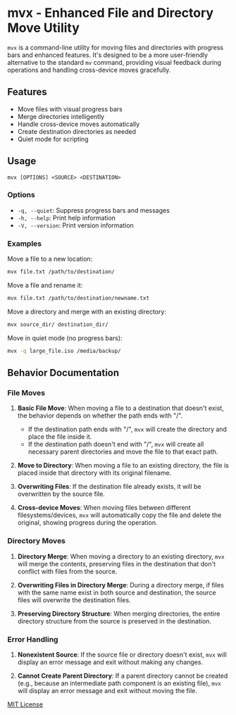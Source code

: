 # mvx - Enhanced File and Directory Move Utility

`mvx` is a command-line utility for moving files and directories with progress bars and enhanced features. It's designed to be a more user-friendly alternative to the standard `mv` command, providing visual feedback during operations and handling cross-device moves gracefully.

## Features

- Move files with visual progress bars
- Merge directories intelligently
- Handle cross-device moves automatically
- Create destination directories as needed
- Quiet mode for scripting

## Usage

```
mvx [OPTIONS] <SOURCE> <DESTINATION>
```

### Options

- `-q, --quiet`: Suppress progress bars and messages
- `-h, --help`: Print help information
- `-V, --version`: Print version information

### Examples

Move a file to a new location:
```bash
mvx file.txt /path/to/destination/
```

Move a file and rename it:
```bash
mvx file.txt /path/to/destination/newname.txt
```

Move a directory and merge with an existing directory:
```bash
mvx source_dir/ destination_dir/
```

Move in quiet mode (no progress bars):
```bash
mvx -q large_file.iso /media/backup/
```

## Behavior Documentation

### File Moves

1. **Basic File Move**: When moving a file to a destination that doesn't exist, the behavior depends on whether the path ends with "/".
    - If the destination path ends with "/", `mvx` will create the directory and place the file inside it.
    - If the destination path doesn't end with "/", `mvx` will create all necessary parent directories and move the file to that exact path.

2. **Move to Directory**: When moving a file to an existing directory, the file is placed inside that directory with its original filename.

3. **Overwriting Files**: If the destination file already exists, it will be overwritten by the source file.

4. **Cross-device Moves**: When moving files between different filesystems/devices, `mvx` will automatically copy the file and delete the original, showing progress during the operation.

### Directory Moves

1. **Directory Merge**: When moving a directory to an existing directory, `mvx` will merge the contents, preserving files in the destination that don't conflict with files from the source.

2. **Overwriting Files in Directory Merge**: During a directory merge, if files with the same name exist in both source and destination, the source files will overwrite the destination files.

3. **Preserving Directory Structure**: When merging directories, the entire directory structure from the source is preserved in the destination.

### Error Handling

1. **Nonexistent Source**: If the source file or directory doesn't exist, `mvx` will display an error message and exit without making any changes.

2. **Cannot Create Parent Directory**: If a parent directory cannot be created (e.g., because an intermediate path component is an existing file), `mvx` will display an error message and exit without moving the file.

[MIT License](LICENSE)
